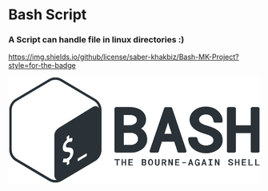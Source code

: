 # Bash Script
### A Script can handle file in linux directories :)

https://img.shields.io/github/license/saber-khakbiz/Bash-MK-Project?style=for-the-badge


![img](https://github.com/saber-khakbiz/Bash-MK-Project/blob/master/img_src/bash_logo.png)






